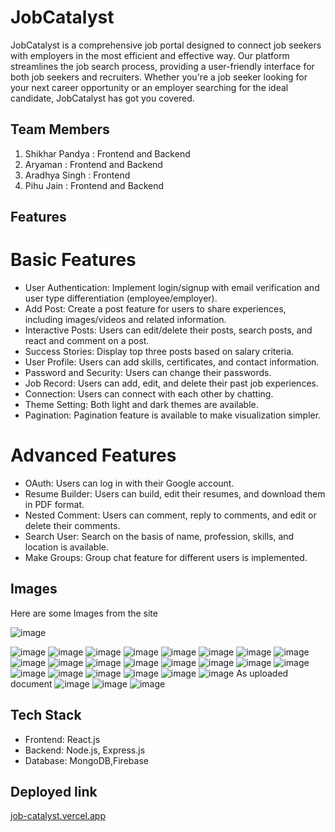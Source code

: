 # JobCatalyst

JobCatalyst is a comprehensive job portal designed to connect job seekers with employers in the most efficient and effective way. 
Our platform streamlines the job search process, providing a user-friendly interface for both job seekers and recruiters.
Whether you're a job seeker looking for your next career opportunity or an employer searching for the ideal candidate, JobCatalyst has got you covered.

## Team Members
1. Shikhar Pandya : Frontend and Backend
2. Aryaman        : Frontend and Backend
3. Aradhya Singh  : Frontend
4. Pihu Jain      : Frontend and Backend

## Features
# Basic Features
- User Authentication: Implement login/signup with email verification and user type differentiation (employee/employer).
- Add Post: Create a post feature for users to share experiences, including images/videos and related information.
- Interactive Posts: Users can edit/delete their posts, search posts, and react and comment on a post.
- Success Stories: Display top three posts based on salary criteria.
- User Profile: Users can add skills, certificates, and contact information.
- Password and Security: Users can change their passwords.
- Job Record: Users can add, edit, and delete their past job experiences.
- Connection: Users can connect with each other by chatting.
- Theme Setting: Both light and dark themes are available.
- Pagination: Pagination feature is available to make visualization simpler.
  
# Advanced Features
- OAuth: Users can log in with their Google account.
- Resume Builder: Users can build, edit their resumes, and download them in PDF format.
- Nested Comment: Users can comment, reply to comments, and edit or delete their comments.
- Search User: Search on the basis of name, profession, skills, and location is available.
- Make Groups: Group chat feature for different users is implemented.

  
## Images 

Here are some Images from the site 

![image](https://github.com/shikharpandya0487/JobCatalyst/assets/122032292/f5778703-4463-4fd8-9246-3a9dd8a04a34)


![image](https://github.com/shikharpandya0487/JobCatalyst/assets/122032292/ab911881-f75a-4960-a794-acdd68062b75)
![image](https://github.com/shikharpandya0487/JobCatalyst/assets/122032292/452575b5-7031-4f4f-a6cc-3a8afca08d84)
![image](https://github.com/shikharpandya0487/JobCatalyst/assets/122032292/4914a0b8-4fc6-4729-bd49-f821b3ac13b2)
![image](https://github.com/shikharpandya0487/JobCatalyst/assets/122032292/227d6207-39f0-43d1-b203-bf0475a26b20)
![image](https://github.com/shikharpandya0487/JobCatalyst/assets/122032292/01af6089-0639-4592-b7e7-333ae803c346)
![image](https://github.com/shikharpandya0487/JobCatalyst/assets/122032292/b5acdbcc-9eef-4096-bdd2-8a5bc2e37a69)
![image](https://github.com/shikharpandya0487/JobCatalyst/assets/122032292/2bdfed50-238d-49d0-b767-0ba8a2723770)
![image](https://github.com/shikharpandya0487/JobCatalyst/assets/122032292/4867bed5-d2ff-4ef3-823e-4814ca6e4aaa)
![image](https://github.com/shikharpandya0487/JobCatalyst/assets/122032292/e9b6cbb6-1105-46d3-b300-ed28c652e3da)
![image](https://github.com/shikharpandya0487/JobCatalyst/assets/122032292/7895d55c-66e9-48b5-930c-59137596e62e)
![image](https://github.com/shikharpandya0487/JobCatalyst/assets/122032292/9d2faafd-a558-4cea-a537-45e9684bc9b4)
![image](https://github.com/shikharpandya0487/JobCatalyst/assets/122032292/d72be82d-43a7-4cb4-9a00-cad9f75af909)
![image](https://github.com/shikharpandya0487/JobCatalyst/assets/122032292/62b13c5c-df50-4290-99a8-1cc27b676513)
![image](https://github.com/shikharpandya0487/JobCatalyst/assets/122032292/863865cc-22d9-4985-b635-595abccb2b55)
![image](https://github.com/shikharpandya0487/JobCatalyst/assets/122032292/48b78041-d2a9-44bb-bd27-0d39cff2fea0)
![image](https://github.com/shikharpandya0487/JobCatalyst/assets/122032292/efe047f0-6463-4cca-bc5d-683f59f7b98c)
![image](https://github.com/shikharpandya0487/JobCatalyst/assets/122032292/60e876fb-5dd3-4197-a01f-6599fb64218b)
![image](https://github.com/shikharpandya0487/JobCatalyst/assets/122032292/478613dd-330c-4395-86e3-3e6fdb79da05)
![image](https://github.com/shikharpandya0487/JobCatalyst/assets/122032292/9529167e-8727-4818-9f91-84032c3c8fe6)
![image](https://github.com/shikharpandya0487/JobCatalyst/assets/122032292/66da1ec1-7146-4697-b1df-7ffb7282ec8e)
![image](https://github.com/shikharpandya0487/JobCatalyst/assets/122032292/aafdf203-7a47-4da6-bd29-88a45eefc7f4)
![image](https://github.com/shikharpandya0487/JobCatalyst/assets/122032292/2f4ca564-310a-451e-bffc-739a688a2a6d)
As uploaded document
![image](https://github.com/shikharpandya0487/JobCatalyst/assets/122032292/37091549-2063-46d2-93b3-1ab031d709b4)
![image](https://github.com/shikharpandya0487/JobCatalyst/assets/122032292/0fa46eb0-63b4-43c1-82a1-6394e7c6e8c3)
![image](https://github.com/shikharpandya0487/JobCatalyst/assets/122032292/6c74cc65-1251-4bd0-b978-39cbf1a535a0)

## Tech Stack
- Frontend: React.js
- Backend: Node.js, Express.js
- Database: MongoDB,Firebase

## Deployed link
[job-catalyst.vercel.app](https://job-catalyst.vercel.app/)








